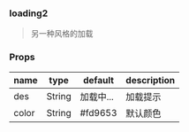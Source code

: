### loading2

> 另一种风格的加载

### Props

|name|type|default|description|
|----|----|-------|-----------|
|des|String|加载中...|加载提示|
|color|String|#fd9653|默认颜色|

